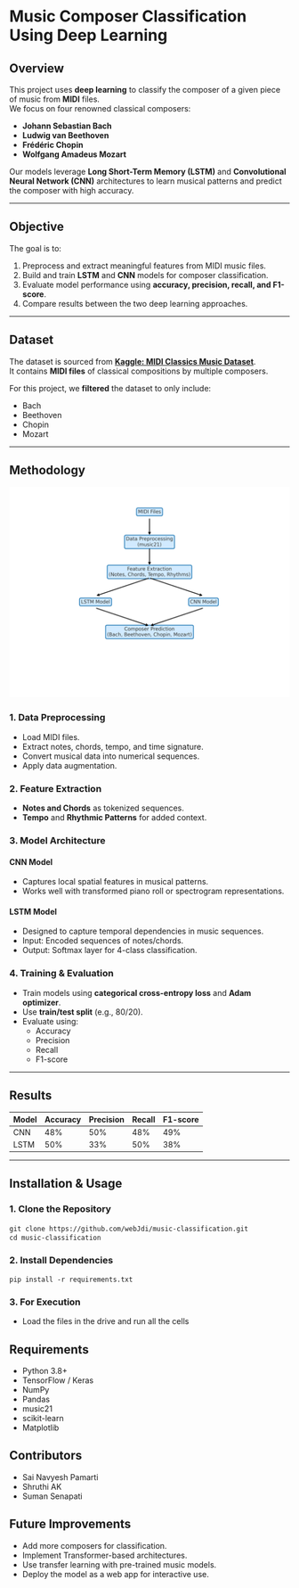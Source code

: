 # Music Composer Classification Using Deep Learning

## Overview

This project uses **deep learning** to classify the composer of a given piece of music from **MIDI** files.  
We focus on four renowned classical composers:

- **Johann Sebastian Bach**
- **Ludwig van Beethoven**
- **Frédéric Chopin**
- **Wolfgang Amadeus Mozart**

Our models leverage **Long Short-Term Memory (LSTM)** and **Convolutional Neural Network (CNN)** architectures to learn musical patterns and predict the composer with high accuracy.

---

## Objective

The goal is to:
1. Preprocess and extract meaningful features from MIDI music files.
2. Build and train **LSTM** and **CNN** models for composer classification.
3. Evaluate model performance using **accuracy, precision, recall, and F1-score**.
4. Compare results between the two deep learning approaches.

---

## Dataset

The dataset is sourced from **[Kaggle: MIDI Classics Music Dataset](https://www.kaggle.com/)**.  
It contains **MIDI files** of classical compositions by multiple composers.  

For this project, we **filtered** the dataset to only include:
- Bach  
- Beethoven  
- Chopin  
- Mozart  

---

## Methodology

![Architecture](architecture.png)

### 1. Data Preprocessing
- Load MIDI files.
- Extract notes, chords, tempo, and time signature.
- Convert musical data into numerical sequences.
- Apply data augmentation.

### 2. Feature Extraction
- **Notes and Chords** as tokenized sequences.
- **Tempo** and **Rhythmic Patterns** for added context.

### 3. Model Architecture

#### **CNN Model**
- Captures local spatial features in musical patterns.
- Works well with transformed piano roll or spectrogram representations.
  
#### **LSTM Model**
- Designed to capture temporal dependencies in music sequences.
- Input: Encoded sequences of notes/chords.
- Output: Softmax layer for 4-class classification.


### 4. Training & Evaluation
- Train models using **categorical cross-entropy loss** and **Adam optimizer**.
- Use **train/test split** (e.g., 80/20).
- Evaluate using:
  - Accuracy
  - Precision
  - Recall
  - F1-score

---

## Results
| Model  | Accuracy | Precision | Recall | F1-score |
|--------|----------|-----------|--------|----------|
| CNN    |    48%   |    50%    |   48%  |    49%   |
| LSTM   |    50%   |    33%    |   50%  |    38%   |


---

## Installation & Usage

### **1. Clone the Repository**
```
git clone https://github.com/webJdi/music-classification.git
cd music-classification
```
### **2. Install Dependencies**
```
pip install -r requirements.txt
```
### **3. For Execution**

- Load the files in the drive and run all the cells

## Requirements

- Python 3.8+
- TensorFlow / Keras
- NumPy
- Pandas
- music21
- scikit-learn
- Matplotlib

## Contributors

- Sai Navyesh Pamarti
- Shruthi AK
- Suman Senapati

## Future Improvements

- Add more composers for classification.
- Implement Transformer-based architectures.
- Use transfer learning with pre-trained music models.
- Deploy the model as a web app for interactive use.




